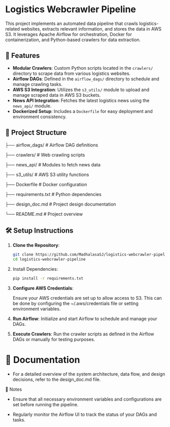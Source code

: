 # Logistics Webcrawler Pipeline

This project implements an automated data pipeline that crawls logistics-related websites, extracts relevant information, and stores the data in AWS S3. It leverages Apache Airflow for orchestration, Docker for containerization, and Python-based crawlers for data extraction.

## 🚀 Features

- **Modular Crawlers**: Custom Python scripts located in the `crawlers/` directory to scrape data from various logistics websites.
- **Airflow DAGs**: Defined in the `airflow_dags/` directory to schedule and manage crawling tasks.
- **AWS S3 Integration**: Utilizes the `s3_utils/` module to upload and manage scraped data in AWS S3 buckets.
- **News API Integration**: Fetches the latest logistics news using the `news_api/` module.
- **Dockerized Setup**: Includes a `Dockerfile` for easy deployment and environment consistency.

## 📁 Project Structure

├── airflow_dags/ # Airflow DAG definitions

├── crawlers/ # Web crawling scripts

├── news_api/ # Modules to fetch news data

├── s3_utils/ # AWS S3 utility functions

├── Dockerfile # Docker configuration

├── requirements.txt # Python dependencies

├── design_doc.md # Project design documentation

└── README.md # Project overview

## 🛠️ Setup Instructions

1. **Clone the Repository**:
   ```bash
   git clone https://github.com/MadhalasaSJ/logistics-webcrawler-pipeline.git
   cd logistics-webcrawler-pipeline
   
2. Install Dependencies:
   ```bash
   pip install -r requirements.txt

4. **Configure AWS Credentials**:
   
    Ensure your AWS credentials are set up to allow access to S3. This can be done by configuring the ~/.aws/credentials file or setting environment variables.

6. **Run Airflow**:
    Initialize and start Airflow to schedule and manage your DAGs.

7. **Execute Crawlers**:
    Run the crawler scripts as defined in the Airflow DAGs or manually for testing purposes.
   

# 📄 Documentation

- For a detailed overview of the system architecture, data flow, and design decisions, refer to the design_doc.md file.

📌 Notes
- Ensure that all necessary environment variables and configurations are set before running the pipeline.

- Regularly monitor the Airflow UI to track the status of your DAGs and tasks.

